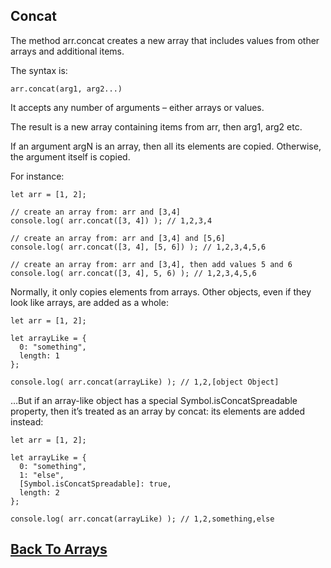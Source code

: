 

## Concat

The method arr.concat creates a new array that includes values from other arrays and additional items.

The syntax is:
```
arr.concat(arg1, arg2...)
```
It accepts any number of arguments – either arrays or values.

The result is a new array containing items from arr, then arg1, arg2 etc.

If an argument argN is an array, then all its elements are copied. Otherwise, the argument itself is copied.

For instance:
```
let arr = [1, 2];

// create an array from: arr and [3,4]
console.log( arr.concat([3, 4]) ); // 1,2,3,4

// create an array from: arr and [3,4] and [5,6]
console.log( arr.concat([3, 4], [5, 6]) ); // 1,2,3,4,5,6

// create an array from: arr and [3,4], then add values 5 and 6
console.log( arr.concat([3, 4], 5, 6) ); // 1,2,3,4,5,6
```
Normally, it only copies elements from arrays. Other objects, even if they look like arrays, are added as a whole:
```
let arr = [1, 2];

let arrayLike = {
  0: "something",
  length: 1
};

console.log( arr.concat(arrayLike) ); // 1,2,[object Object]
```
…But if an array-like object has a special Symbol.isConcatSpreadable property, then it’s treated as an array by concat: its elements are added instead:
```
let arr = [1, 2];

let arrayLike = {
  0: "something",
  1: "else",
  [Symbol.isConcatSpreadable]: true,
  length: 2
};

console.log( arr.concat(arrayLike) ); // 1,2,something,else
```

## [Back To Arrays](../arrays.md)